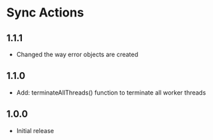 # Sync Actions

## 1.1.1

- Changed the way error objects are created

## 1.1.0

- Add: terminateAllThreads() function to terminate all worker threads

## 1.0.0

- Initial release
